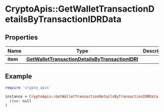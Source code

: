 # CryptoApis::GetWalletTransactionDetailsByTransactionIDRData

## Properties

| Name | Type | Description | Notes |
| ---- | ---- | ----------- | ----- |
| **item** | [**GetWalletTransactionDetailsByTransactionIDRI**](GetWalletTransactionDetailsByTransactionIDRI.md) |  |  |

## Example

```ruby
require 'crypto_apis'

instance = CryptoApis::GetWalletTransactionDetailsByTransactionIDRData.new(
  item: null
)
```

